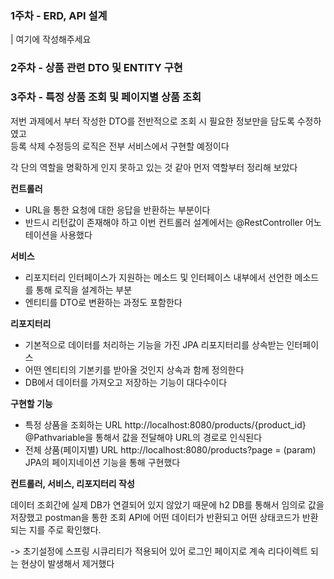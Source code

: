 
### 1주차 - ERD, API 설계
| 여기에 작성해주세요

### 2주차 - 상품 관련 DTO 및 ENTITY 구현

### 3주차 - 특정 상품 조회 및 페이지별 상품 조회    

저번 과제에서 부터 작성한 DTO를 전반적으로 조회 시 필요한 정보만을 담도록 수정하였고    
등록 삭제 수정등의 로직은 전부 서비스에서 구현할 예정이다    

각 단의 역할을 명확하게 인지 못하고 있는 것 같아 먼저 역할부터 정리해 보았다    

**컨트롤러**
- URL을 통한 요청에 대한 응답을 반환하는 부분이다   
- 반드시 리턴값이 존재해야 하고 이번 컨트롤러 설계에서는 @RestController 어노테이션을 사용했다   


**서비스**   
- 리포지터리 인터페이스가 지원하는 메소드 및 인터페이스 내부에서 선언한 메소드를 통해 로직을 설계하는 부분   
- 엔티티를 DTO로 변환하는 과정도 포함한다   

**리포지터리**
- 기본적으로 데이터를 처리하는 기능을 가진 JPA 리포지터리를 상속받는 인터페이스   
- 어떤 엔티티의 기본키를 받아올 것인지 상속과 함께 정의한다   
- DB에서 데이터를 가져오고 저장하는 기능이 대다수이다


**구현할 기능** 

- 특정 상품을 조회하는 URL http://localhost:8080/products/{product_id} @Pathvariable을 통해서 값을 전달해야 URL의 경로로 인식된다     
- 전체 상품(페이지별)  URL http://localhost:8080/products?page = (param) JPA의 페이지네이션 기능을 통해 구현했다   



**컨트롤러, 서비스, 리포지터리 작성**   

데이터 조회간에 실제 DB가 연결되어 있지 않았기 때문에 h2 DB를 통해서 임의로 값을 저장했고 postman을 통한 조회 API에
어떤 데이터가 반환되고 어떤 상태코드가 반환되는 지를 주로 확인했다. 












-> 초기설정에 스프링 시큐리티가 적용되어 있어 로그인 페이지로 계속 리다이렉트 되는 현상이 발생해서 제거했다 






